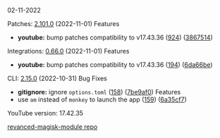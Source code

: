 02-11-2022

Patches:   [2.101.0](https://github.com/revanced/revanced-patches/compare/v2.100.3...v2.101.0) (2022-11-01)
 Features
* **youtube:** bump patches compatibility to v17.43.36 ([924](https://github.com/revanced/revanced-patches/issues/924)) ([3867514](https://github.com/revanced/revanced-patches/commit/38675144dcb616474a047bcf8f7e1bf1f668ea46))

Integrations:   [0.66.0](https://github.com/revanced/revanced-integrations/compare/v0.65.0...v0.66.0) (2022-11-01)
 Features
* **youtube:** bump patches compatibility to v17.43.36 ([194](https://github.com/revanced/revanced-integrations/issues/194)) ([6da66be](https://github.com/revanced/revanced-integrations/commit/6da66be067fdfe0db376925ecf5c96aa01162a2c))

CLI:   [2.15.0](https://github.com/revanced/revanced-cli/compare/v2.14.0...v2.15.0) (2022-10-31)
 Bug Fixes
* **gitignore:** ignore `options.toml` ([158](https://github.com/revanced/revanced-cli/issues/158)) ([7be9af0](https://github.com/revanced/revanced-cli/commit/7be9af0942de2a834b9e57403d46263b65f1a422))
 Features
* use `am` instead of `monkey` to launch the app ([159](https://github.com/revanced/revanced-cli/issues/159)) ([6a35cf7](https://github.com/revanced/revanced-cli/commit/6a35cf7ea46a4474120626ce03d28490cc96bf07))


YouTube version: 17.42.35

[revanced-magisk-module repo](https://github.com/vuongvan/magisk-module)
